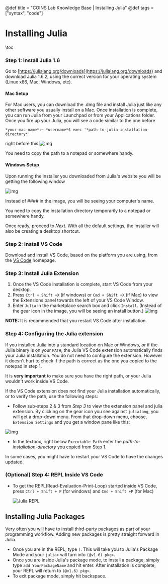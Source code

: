@def title = "COINS Lab Knowledge Base | Installing Julia"
@def tags = ["syntax", "code"]

# Installing Julia



\toc

### Step 1: Install Julia 1.6

Go to [https://julialang.org/downloads](https://julialang.org/downloads) and download Julia 1.6.2, using the correct version for your operating system (Linux x86, Mac, Windows, etc).

#### Mac Setup

For Mac users, you can download the .dmg file and install Julia just like any other software you usually install on a Mac. Once installation is complete, you can run Julia from your Launchpad or from your Applications folder. Once you fire up your Julia, you will see a code similar to the one before 

```
*your-mac-name*:~ *username*$ exec '*path-to-julia-installation-directory*'
```

right before this
![img](https://coinslab.github.io/CognitiveModelingLabWebsite/img/julia-running.png.png)

You need to copy the path to a notepad or somewhere handy.

#### Windows Setup 

Upon running the installer you downloaded from Julia's website you will be getting the following window


![img](https://coinslab.github.io/CognitiveModelingLabWebsite/img/windows%20installer.png)

Instead of #### in the image, you will be seeing your computer's name. 

You need to copy the installation directory temporarily to a notepad or somewhere handy.

Once ready, proceed to *Next*. With all the default settings, the installer will also be creating a desktop shortcut.

### Step 2: Install VS Code

Download and install VS Code, based on the platform you are using, from the [VS Code](https://code.visualstudio.com/) homepage. 

### Step 3: Install Julia Extension 

1. Once the VS Code installation is complete, start VS Code from your desktop.
2. Press `Ctrl + Shift +X` (if windows) or `Cmd + Shift +X` (if Mac) to view the Extensions panel towards the left of your VS Code Window. 
3. Enter `Julia` in the marketplace search box and click `Install`. (Instead of the gear icon in the image, you will be seeing an install button.) ![img](https://coinslab.github.io/CognitiveModelingLabWebsite/img/julia-vscode-extension.png)

**NOTE:** It is recommended that you restart VS Code after installation.

### Step 4: Configuring the Julia extension 

If you installed Julia into a standard location on Mac or Windows, or if the Julia binary is on your `PATH`, the Julia VS Code extension automatically finds your Julia installation. You do not need to configure the extension. However it doesn't hurt to check if the path is correct as the one you copied to the notepad in step 1. 

It is **very important** to make sure you have the right path, or your Julia wouldn't work inside VS Code.

If the VS Code extension does not find your Julia installation automatically, or to verify the path, use the following steps:

- Follow sub-steps 2 & 3 from *Step 3* to view the extension panel and julia extension. By clicking on the gear icon you see against `julialang`, you will get a drop-down menu. From that drop-down menu, choose, `Extension Settings` and you get a window pane like this: 

![img](https://coinslab.github.io/CognitiveModelingLabWebsite/img/config.png)

- In the textbox, right below `Executable Path` enter the *path-to-installation-directory* you copied from Step 1.

In some cases, you might have to restart your VS Code to have the changes updated.

### (Optional) Step 4: REPL Inside VS Code 

- To get the REPL(Read-Evaluation-Print-Loop) started inside VS Code, press `Ctrl + Shift + P` (for windows) and `Cmd + Shift +P` (for Mac)

  ![Julia REPL](https://coinslab.github.io/CognitiveModelingLabWebsite/img/julia-running.png.png)

## Installing Julia Packages 

Very often you will have to install third-party packages as part of your programming workflow. Adding new packages is pretty straight forward in Julia. 

- Once you are in the REPL, type `]`. This will take you to Julia's Package Mode and your `julia>` will turn into `(@v1.6) pkg>`. 
- Once you are inside Julia's package mode, to install a package, simply type `add YourPackageName` and hit enter. After installation is complete, your REPL will return to `(@v1.6) pkg>`.
- To exit package mode, simply hit backspace. 
